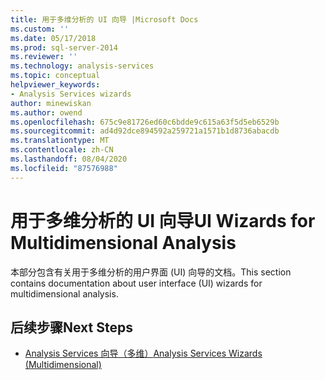 ```yaml
---
title: 用于多维分析的 UI 向导 |Microsoft Docs
ms.custom: ''
ms.date: 05/17/2018
ms.prod: sql-server-2014
ms.reviewer: ''
ms.technology: analysis-services
ms.topic: conceptual
helpviewer_keywords:
- Analysis Services wizards
author: minewiskan
ms.author: owend
ms.openlocfilehash: 675c9e81726ed60c6bdde9c615a63f5d5eb6529b
ms.sourcegitcommit: ad4d92dce894592a259721a1571b1d8736abacdb
ms.translationtype: MT
ms.contentlocale: zh-CN
ms.lasthandoff: 08/04/2020
ms.locfileid: "87576988"
---
```

# <a name="ui-wizards-for-multidimensional-analysis"></a><span data-ttu-id="39bad-102">用于多维分析的 UI 向导</span><span class="sxs-lookup"><span data-stu-id="39bad-102">UI Wizards for Multidimensional Analysis</span></span>

<span data-ttu-id="39bad-103">本部分包含有关用于多维分析的用户界面 (UI) 向导的文档。</span><span class="sxs-lookup"><span data-stu-id="39bad-103">This section contains documentation about user interface (UI) wizards for multidimensional analysis.</span></span>

## <a name="next-steps"></a><span data-ttu-id="39bad-104">后续步骤</span><span class="sxs-lookup"><span data-stu-id="39bad-104">Next Steps</span></span>

- [<span data-ttu-id="39bad-105">Analysis Services 向导（多维）</span><span class="sxs-lookup"><span data-stu-id="39bad-105">Analysis Services Wizards (Multidimensional)</span></span>](../analysis-services-wizards-multidimensional-data.md)

